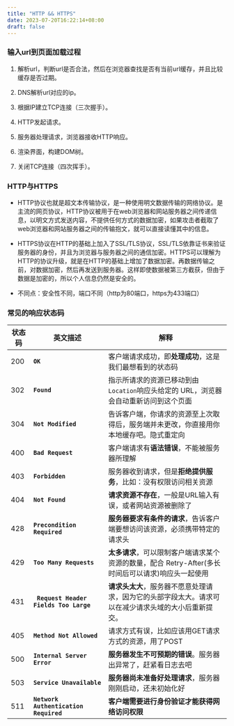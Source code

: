 ```yaml
---
title: "HTTP && HTTPS"
date: 2023-07-20T16:22:14+08:00
draft: false
---
```


### 输入url到页面加载过程
1. 解析url，判断url是否合法，然后在浏览器查找是否有当前url缓存，并且比较缓存是否过期。  

2. DNS解析url对应的ip。  

3. 根据IP建立TCP连接（三次握手）。  

4. HTTP发起请求。  

5. 服务器处理请求，浏览器接收HTTP响应。  

6. 渲染界面，构建DOM树。 

7. 关闭TCP连接（四次挥手）。  




### HTTP与HTTPS
* HTTP协议也就是超文本传输协议，是一种使用明文数据传输的网络协议。是主流的网页协议，HTTP协议被用于在web浏览器和网站服务器之间传递信息，以明文方式发送内容，不提供任何方式的数据加密，如果攻击者截取了web浏览器和网站服务器之间的传输抱文，就可以直接读懂其中的信息。

* HTTPS协议在HTTP的基础上加入了SSL/TLS协议，SSL/TLS依靠证书来验证服务器的身份，并且为浏览器与服务器之间的通信加密。HTTPS可以理解为HTTP的协议升级，就是在HTTP的基础上增加了数据加密。再数据传输之前，对数据加密，然后再发送到服务器。这样即使数据被第三方截获，但由于数据是加密的，所以个人信息仍然是安全的。

* 不同点：安全性不同，端口不同（http为80端口，https为433端口）



### 常见的响应状态码
| 状态码 | 英文描述                               | 解释                                                         |
| ------ | -------------------------------------- | ------------------------------------------------------------ |
| 200    | **`OK`**                               | 客户端请求成功，即**处理成功**，这是我们最想看到的状态码     |
| 302    | **`Found`**                            | 指示所请求的资源已移动到由`Location`响应头给定的 URL，浏览器会自动重新访问到这个页面 |
| 304    | **`Not Modified`**                     | 告诉客户端，你请求的资源至上次取得后，服务端并未更改，你直接用你本地缓存吧。隐式重定向 |
| 400    | **`Bad Request`**                      | 客户端请求有**语法错误**，不能被服务器所理解                 |
| 403    | **`Forbidden`**                        | 服务器收到请求，但是**拒绝提供服务**，比如：没有权限访问相关资源 |
| 404    | **`Not Found`**                        | **请求资源不存在**，一般是URL输入有误，或者网站资源被删除了  |
| 428    | **`Precondition Required`**            | **服务器要求有条件的请求**，告诉客户端要想访问该资源，必须携带特定的请求头 |
| 429    | **`Too Many Requests`**                | **太多请求**，可以限制客户端请求某个资源的数量，配合 Retry-After(多长时间后可以请求)响应头一起使用 |
| 431    | **` Request Header Fields Too Large`** | **请求头太大**，服务器不愿意处理请求，因为它的头部字段太大。请求可以在减少请求头域的大小后重新提交。 |
| 405    | **`Method Not Allowed`**               | 请求方式有误，比如应该用GET请求方式的资源，用了POST          |
| 500    | **`Internal Server Error`**            | **服务器发生不可预期的错误**。服务器出异常了，赶紧看日志去吧 |
| 503    | **`Service Unavailable`**              | **服务器尚未准备好处理请求**，服务器刚刚启动，还未初始化好   |
| 511    | **`Network Authentication Required`**  | **客户端需要进行身份验证才能获得网络访问权限**               |


